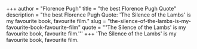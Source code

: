 +++
author = "Florence Pugh"
title = "the best Florence Pugh Quote"
description = "the best Florence Pugh Quote: 'The Silence of the Lambs' is my favourite book, favourite film."
slug = "the-silence-of-the-lambs-is-my-favourite-book-favourite-film"
quote = '''The Silence of the Lambs' is my favourite book, favourite film.'''
+++
'The Silence of the Lambs' is my favourite book, favourite film.

